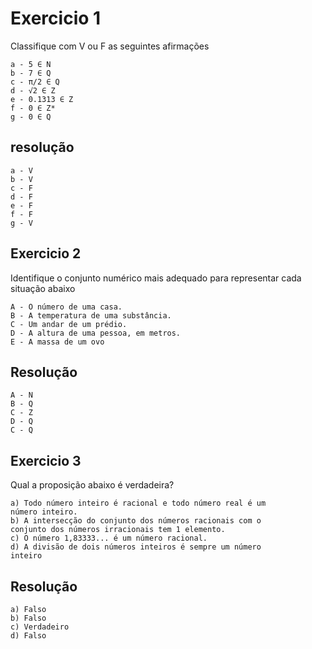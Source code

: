 # Exercicio 1 

Classifique com V ou F as seguintes afirmações 
```
a - 5 ∈ N
b - 7 ∈ Q
c - π/2 ∈ Q
d - √2 ∈ Z
e - 0.1313 ∈ Z
f - 0 ∈ Z*
g - 0 ∈ Q
```

## resolução
```
a - V
b - V
c - F
d - F
e - F
f - F
g - V
```

## Exercicio 2
Identifique o conjunto numérico mais 
adequado para representar cada situação abaixo
```
A - O número de uma casa.
B - A temperatura de uma substância.
C - Um andar de um prédio.
D - A altura de uma pessoa, em metros.
E - A massa de um ovo
```
## Resolução
```
A - N
B - Q
C - Z
D - Q
C - Q
``` 
## Exercicio 3
Qual a proposição abaixo é verdadeira?
```
a) Todo número inteiro é racional e todo número real é um 
número inteiro.
b) A intersecção do conjunto dos números racionais com o 
conjunto dos números irracionais tem 1 elemento.
c) O número 1,83333... é um número racional.
d) A divisão de dois números inteiros é sempre um número 
inteiro
```
## Resolução
```
a) Falso
b) Falso
c) Verdadeiro
d) Falso
```
